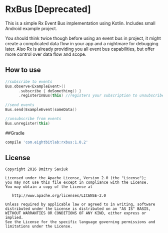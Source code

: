# RxBus [Deprecated]

This is a simple Rx Event Bus implementation using Kotlin.
Includes small Android example project.

You should think twice though before using an event bus in project, it might create a complicated data flow in your app and a nightmare for debugging later. 
Also Rx is already providing you all event bus capabilities, but offer more control over data flow and scope.

## How to use
```kotlin
//subscribe to events
Bus.observe<ExampleEvent>()
      .subscribe { doSomething() }
      .registerInBus(this) //registers your subscription to unsubscribe it properly later
                
//send events
Bus.send(ExampleEvent(someData))

//unsubscribe from events
Bus.unregister(this)
```

##Gradle
```Groovy
compile 'com.eightbitlab:rxbus:1.0.2'
```

License
-------

    Copyright 2016 Dmitry Saviuk

    Licensed under the Apache License, Version 2.0 (the "License");
    you may not use this file except in compliance with the License.
    You may obtain a copy of the License at

       http://www.apache.org/licenses/LICENSE-2.0

    Unless required by applicable law or agreed to in writing, software
    distributed under the License is distributed on an "AS IS" BASIS,
    WITHOUT WARRANTIES OR CONDITIONS OF ANY KIND, either express or implied.
    See the License for the specific language governing permissions and
    limitations under the License.
